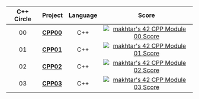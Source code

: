 | C++ Circle | Project                                                      |            Language            |                            Score                             |
| :----: | :----------------------------------------------------------- | :----------------------------: | :----------------------------------------------------------: |
| 00 | [**CPP00**](https://github.com/Genius-gambit/42-cursus/tree/main/CPP%20Modules/CPP00) |               C++                | [![makhtar's 42 CPP Module 00 Score](https://badge42.vercel.app/api/v2/cl1luvk8j002409l9kkweym5e/project/2609460)](https://github.com/JaeSeoKim/badge42) |
| 01 | [**CPP01**](https://github.com/Genius-gambit/42-cursus/tree/main/CPP%20Modules/CPP01) |               C++                | [![makhtar's 42 CPP Module 01 Score](https://badge42.vercel.app/api/v2/cl1luvk8j002409l9kkweym5e/project/2614952)](https://github.com/JaeSeoKim/badge42) |
| 02 | [**CPP02**](https://github.com/Genius-gambit/42-cursus/tree/main/CPP%20Modules/CPP02) |               C++                | [![makhtar's 42 CPP Module 02 Score](https://badge42.vercel.app/api/v2/cl1luvk8j002409l9kkweym5e/project/2619889)](https://github.com/JaeSeoKim/badge42) |
| 03 | [**CPP03**](https://github.com/Genius-gambit/42-cursus/tree/main/CPP%20Modules/CPP03) |               C++                | [![makhtar's 42 CPP Module 03 Score](https://badge42.vercel.app/api/v2/cl1luvk8j002409l9kkweym5e/project/2620165)](https://github.com/JaeSeoKim/badge42) |
